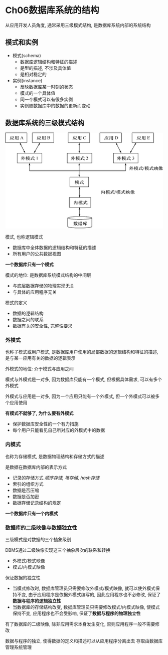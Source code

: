 # Ch06数据库系统的结构
从应用开发人员角度, 通常采用三级模式结构, 是数据库系统内部的系统结构

## 模式和实例
- 模式(schema)
  - 数据库逻辑结构和特征的描述
  - 是型的描述, 不涉及具体值
  - 是相对稳定的
- 实例(instance)
  - 反映数据库某一时刻的状态
  - 模式的一个具体值
  - 同一个模式可以有很多实例
  - 实例随数据库中的数据的更新而变动

## 数据库系统的三级模式结构
![alt text](/assets/ch06image0.png)

模式, 也称逻辑模式
- 数据库中全体数据的逻辑结构和特征的描述
- 所有用户的公共数据视图

**一个数据库只有一个模式**

模式的地位: 是数据库系统模式结构的中间层
- 与底层数据存储的物理实现无关
- 与具体的应用程序无关

模式的定义
- 数据的逻辑结构
- 数据之间的联系
- 数据有关的安全性, 完整性要求

### 外模式
也称子模式或用户模式, 是数据库用户使用的局部数据的逻辑结构和特征的描述, 是与某一应用有关的数据的逻辑表示

外模式的地位: 介于模式与应用之间

模式与外模式是一对多, 因为数据库只能有一个模式, 但根据具体需求, 可以有多个外模式

外模式与应用是一对多, 因为一个应用只能有一个外模式, 但一个外模式可以被多个应用使用

**有模式不就够了, 为什么要有外模式**
- 保护数据库安全性的一个有力措施
- 每个用户只能看见自己所对应的外模式中的数据

### 内模式
也称为存储模式, 是数据物理结构和存储方式的描述

是数据在数据库内部的表示方式
- 记录的存储方式 *顺序存储, 堆存储, hash存储*
- 索引的组织方式
- 数据是否压缩
- 数据是否加密
- 数据存储记录结构的规定

**一个数据库只有一个内模式**


### 数据库的二级映像与数据独立性
三级模式是对数据的三个抽象级别

DBMS通过二级映像实现这三个抽象层次的联系和转换
- 外模式/模式映像
- 模式/内模式映像

保证数据的独立性
- 当模式修改时, 数据库管理员只需要修改外模式/模式映像, 就可以使外模式保持不变, 由于应用程序是依据外模式编写的, 因此应用程序也不必修改, 保证了**数据与程序的逻辑独立性**
- 当数据库的存储结构改变, 数据库管理员只需要修改模式/内模式映像, 使模式保持不变, 应用程序也不会受影响, 保证了**数据与程序的物理独立性**

有了数据库的二级映像, 除非应用需求本身发生变化, 否则应用程序一般不需要修改

数据与程序的独立, 使得数据的定义和描述可以从应用程序分离出去
存取由数据库管理系统管理